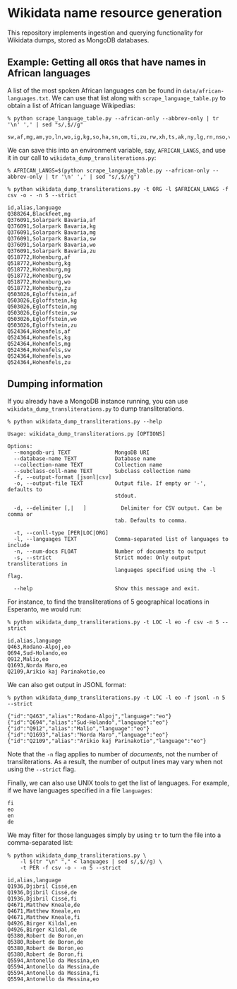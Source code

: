 # Wikidata name resource generation

This repository implements ingestion and querying functionality for Wikidata dumps, stored as MongoDB databases.

## Example: Getting all `ORG`s that have names in African languages

A list of the most spoken African languages can be found in `data/african-languages.txt`.
We can use that list along with `scrape_language_table.py` to obtain a list of African language Wikipedias:

```
% python scrape_language_table.py --african-only --abbrev-only | tr '\n' ',' | sed "s/,$//g"

sw,af,mg,am,yo,ln,wo,ig,kg,so,ha,sn,om,ti,zu,rw,xh,ts,ak,ny,lg,rn,nso,ve,tn,aa
```

We can save this into an environment variable, say, `AFRICAN_LANGS`, and use it in our call to `wikidata_dump_transliterations.py`:

```
% AFRICAN_LANGS=$(python scrape_language_table.py --african-only --abbrev-only | tr '\n' ',' | sed "s/,$//g")

% python wikidata_dump_transliterations.py -t ORG -l $AFRICAN_LANGS -f csv -o - -n 5 --strict

id,alias,language
Q388264,Blackfeet,mg
Q376091,Solarpark Bavaria,af
Q376091,Solarpark Bavaria,kg
Q376091,Solarpark Bavaria,mg
Q376091,Solarpark Bavaria,sw
Q376091,Solarpark Bavaria,wo
Q376091,Solarpark Bavaria,zu
Q518772,Hohenburg,af
Q518772,Hohenburg,kg
Q518772,Hohenburg,mg
Q518772,Hohenburg,sw
Q518772,Hohenburg,wo
Q518772,Hohenburg,zu
Q503026,Egloffstein,af
Q503026,Egloffstein,kg
Q503026,Egloffstein,mg
Q503026,Egloffstein,sw
Q503026,Egloffstein,wo
Q503026,Egloffstein,zu
Q524364,Hohenfels,af
Q524364,Hohenfels,kg
Q524364,Hohenfels,mg
Q524364,Hohenfels,sw
Q524364,Hohenfels,wo
Q524364,Hohenfels,zu
```

## Dumping information
If you already have a MongoDB instance running, you can use `wikidata_dump_transliterations.py` to dump transliterations.

```
% python wikidata_dump_transliterations.py --help

Usage: wikidata_dump_transliterations.py [OPTIONS]

Options:
  --mongodb-uri TEXT              MongoDB URI
  --database-name TEXT            Database name
  --collection-name TEXT          Collection name
  --subclass-coll-name TEXT       Subclass collection name
  -f, --output-format [jsonl|csv]
  -o, --output-file TEXT          Output file. If empty or '-', defaults to
                                  stdout.

  -d, --delimiter [,|	]           Delimiter for CSV output. Can be comma or
                                  tab. Defaults to comma.

  -t, --conll-type [PER|LOC|ORG]
  -l, --languages TEXT            Comma-separated list of languages to include
  -n, --num-docs FLOAT            Number of documents to output
  -s, --strict                    Strict mode: Only output transliterations in
                                  languages specified using the -l flag.

  --help                          Show this message and exit.
```

For instance, to find the transliterations of 5 geographical locations in Esperanto, we would run:

```
% python wikidata_dump_transliterations.py -t LOC -l eo -f csv -n 5 --strict

id,alias,language
Q463,Rodano-Alpoj,eo
Q694,Sud-Holando,eo
Q912,Malio,eo
Q1693,Norda Maro,eo
Q2109,Arikio kaj Parinakotio,eo
```

We can also get output in JSONL format:

```
% python wikidata_dump_transliterations.py -t LOC -l eo -f jsonl -n 5 --strict

{"id":"Q463","alias":"Rodano-Alpoj","language":"eo"}
{"id":"Q694","alias":"Sud-Holando","language":"eo"}
{"id":"Q912","alias":"Malio","language":"eo"}
{"id":"Q1693","alias":"Norda Maro","language":"eo"}
{"id":"Q2109","alias":"Arikio kaj Parinakotio","language":"eo"}
```

Note that the `-n` flag applies to number of _documents_, not the number of transliterations.
As a result, the number of output lines may vary when not using the `--strict` flag.

Finally, we can also use UNIX tools to get the list of languages.
For example, if we have languages specified in a file `languages`:

```
fi
eo
en
de
```

We may filter for those languages simply by using `tr` to turn the file into a comma-separated list:

```
% python wikidata_dump_transliterations.py \
    -l $(tr "\n" "," < languages | sed s/,$//g) \
    -t PER -f csv -o - -n 5 --strict

id,alias,language
Q1936,Djibril Cissé,en
Q1936,Djibril Cissé,de
Q1936,Djibril Cissé,fi
Q4671,Matthew Kneale,de
Q4671,Matthew Kneale,en
Q4671,Matthew Kneale,fi
Q4926,Birger Kildal,en
Q4926,Birger Kildal,de
Q5380,Robert de Boron,en
Q5380,Robert de Boron,de
Q5380,Robert de Boron,eo
Q5380,Robert de Boron,fi
Q5594,Antonello da Messina,en
Q5594,Antonello da Messina,de
Q5594,Antonello da Messina,fi
Q5594,Antonello da Messina,eo
```
